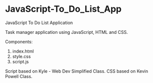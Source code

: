 # JavaScript-To_Do_List_App
JavaScript To Do List Application

Task manager application using JavaScript, HTML and CSS. 


Components:

1. index.html
2. style.css
3. script.js

Script based on Kyle - Web Dev Simplified Class. 
CSS based on Kevin Powell Class. 

